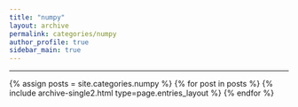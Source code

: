 ```yaml
---
title: "numpy"
layout: archive
permalink: categories/numpy
author_profile: true
sidebar_main: true
---
```


<!-- 공백이 포함되어 있는 카테고리 이름의 경우 site.categories.['a b c'] 이런식으로! -->

***

{% assign posts = site.categories.numpy %}
{% for post in posts %} {% include archive-single2.html type=page.entries_layout %} {% endfor %}